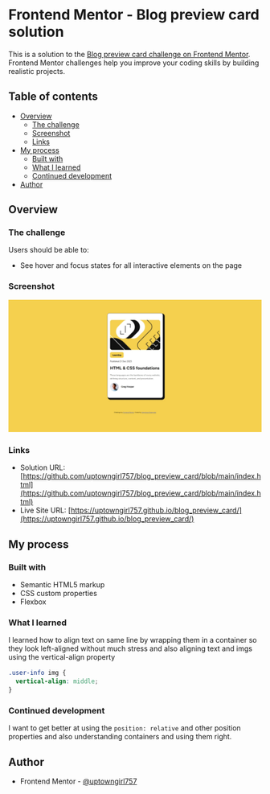 # Frontend Mentor - Blog preview card solution

This is a solution to the [Blog preview card challenge on Frontend Mentor](https://www.frontendmentor.io/challenges/blog-preview-card-ckPaj01IcS). Frontend Mentor challenges help you improve your coding skills by building realistic projects.

## Table of contents

- [Overview](#overview)
  - [The challenge](#the-challenge)
  - [Screenshot](#screenshot)
  - [Links](#links)
- [My process](#my-process)
  - [Built with](#built-with)
  - [What I learned](#what-i-learned)
  - [Continued development](#continued-development)
- [Author](#author)

## Overview

### The challenge

Users should be able to:

- See hover and focus states for all interactive elements on the page

### Screenshot

![Screenshot](./blog-preview-card-main/assets/images/screenshot_desktop.jpeg)

### Links

- Solution URL: [https://github.com/uptowngirl757/blog_preview_card/blob/main/index.html](https://github.com/uptowngirl757/blog_preview_card/blob/main/index.html)
- Live Site URL: [https://uptowngirl757.github.io/blog_preview_card/](https://uptowngirl757.github.io/blog_preview_card/)

## My process

### Built with

- Semantic HTML5 markup
- CSS custom properties
- Flexbox

### What I learned

I learned how to align text on same line by wrapping them in a container so they look left-aligned without much stress and also aligning text and imgs using the vertical-align property

```css
.user-info img {
  vertical-align: middle;
}
```

### Continued development

I want to get better at using the `position: relative` and other position properties and also understanding containers and using them right.

## Author

- Frontend Mentor - [@uptowngirl757](https://www.frontendmentor.io/profile/uptowngirl757)
